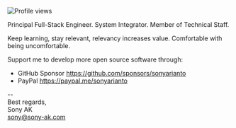 ![Profile views](https://komarev.com/ghpvc/?username=sonyarianto&color=blueviolet&style=flat)

Principal Full-Stack Engineer. System Integrator. Member of Technical Staff.

Keep learning, stay relevant, relevancy increases value. Comfortable with being uncomfortable.

Support me to develop more open source software through:

- GitHub Sponsor https://github.com/sponsors/sonyarianto
- PayPal https://paypal.me/sonyarianto

--<br>
Best regards,<br>
Sony AK<br>
sony@sony-ak.com
